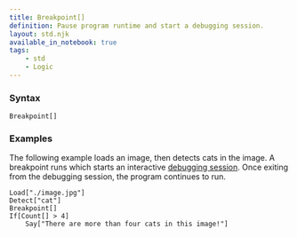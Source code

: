 ```yaml
---
title: Breakpoint[]
definition: Pause program runtime and start a debugging session.
layout: std.njk
available_in_notebook: true
tags:
    - std
    - Logic
---
```


### Syntax

```
Breakpoint[]
```

### Examples

The following example loads an image, then detects cats in the image. A breakpoint runs which starts an interactive [debugging session](/debugging). Once exiting from the debugging session, the program continues to run.

```
Load["./image.jpg"]
Detect["cat"]
Breakpoint[]
If[Count[] > 4]
    Say["There are more than four cats in this image!"]
```